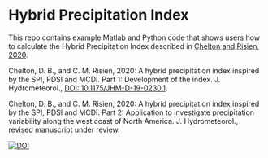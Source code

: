 # Hybrid Precipitation Index

This repo contains example Matlab and Python code that shows users how to calculate the Hybrid Precipitation Index described in [Chelton and Risien, 2020](https://journals.ametsoc.org/doi/10.1175/JHM-D-19-0230.1).

Chelton, D. B., and C. M. Risien, 2020: A hybrid precipitation index inspired by the
SPI, PDSI and MCDI. Part 1: Development of the index. J. Hydrometeorol., [DOI: 10.1175/JHM-D-19-0230.1](https://journals.ametsoc.org/doi/10.1175/JHM-D-19-0230.1).

Chelton, D. B., and C. M. Risien, 2020: A hybrid precipitation index inspired by the SPI,
PDSI and MCDI. Part 2: Application to investigate precipitation variability along the
west coast of North America. J. Hydrometeorol., revised manuscript under review.

[![DOI](https://zenodo.org/badge/DOI/10.5281/zenodo.3818521.svg)](https://doi.org/10.5281/zenodo.3818521)
